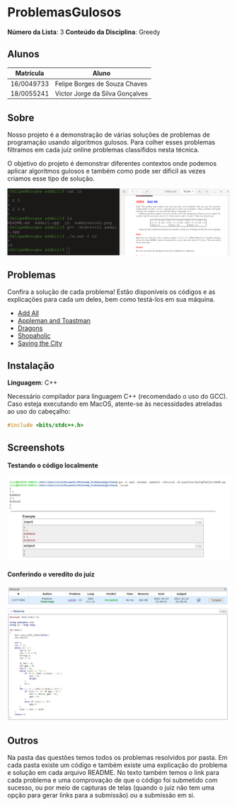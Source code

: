 # ProblemasGulosos

**Número da Lista**: 3
**Conteúdo da Disciplina**: Greedy

## Alunos
|Matrícula | Aluno |
| -- | -- |
| 16/0049733  |  Felipe Borges de Souza Chaves |
| 18/0055241   |  Victor Jorge da Silva Gonçalves |

## Sobre 

Nosso projeto é a demonstração de várias soluções de problemas de programação usando
algoritmos gulosos. Para colher esses problemas filtramos em cada juiz online problemas
classifidos nesta técnica.

O objetivo do projeto é demonstrar diferentes contextos onde podemos aplicar algoritmos 
gulosos e também como pode ser dificil as vezes criamos esse tipo de solução.

![exemplo1](figuras/printshop.png)

## Problemas

Confira a solução de cada problema! Estão disponíveis os códigos e as explicações para cada um deles, bem como testá-los em sua máquina.

- [Add All](questions/addAll/README.md)
- [Appleman and Toastman](questions/ApplemanToastman/ApplemanToastman.md)
- [Dragons](questions/dragons/README.md)
- [Shopaholic](questions/shopaholic/README.md)
- [Saving the City](questions/SavingTheCity/SavingTheCity.md)

## Instalação 
**Linguagem**: C++<br>

Necessário compilador para linguagem C++ (recomendado o uso do GCC). Caso esteja executando em MacOS, atente-se às necessidades atreladas ao uso do cabeçalho:

```c++
#include <bits/stdc++.h>
```

## Screenshots

#### Testando o código localmente
![Testando o código localmente](images/savingthecity.png)

#### Conferindo o veredito do juíz
![Conferindo o veredito do juíz](images/savingthecity_veredict.png)

## Outros 

Na pasta das questões temos todos os problemas resolvidos por pasta. Em cada 
pasta existe um código e também existe uma explicação do problema e solução em cada
arquivo README. No texto também temos o link para cada problema e uma comprovação de que 
o código foi submetido com sucesso, ou por meio de capturas de telas (quando o juíz não 
tem uma opção para gerar links para a submissão) ou a submissão em si.
